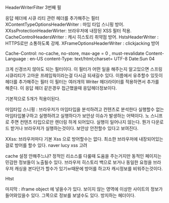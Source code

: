 HeaderWriterFilter
3번째 필

응답 헤더에 시큐 리티 관련 헤더를 추가해주는 필터
XContentTypeOptionsHeaderWriter : 마임 타입 스니핑 방어.
XXssProtectionHeaderWirter: 브라우저에 내장된 XSS 필터 적용.
CacheControlHeadersWriter : 캐시 히스토리 취약점 방어.
HstsHeaderWriter : HTTPS로만 소통하도록 강제.
XFrameOptionsHeaderWriter : clickjacking 방어

Cache-Control: no-cache, no-store, max-age = 0 , must-revalidate
Content-Language : en-US
content-Type: text/html;charset= UTF-8
Date:Sun 04

크게 신경쓰지 않아도 되는 필터이다.
이 필터가 어떤 일을 해주는지 알고있으면 스프링 시큐리티가 고마운 프레임웍이라는걸
다시금 되새길수 있다.
이름에서 유추할수 있듯이 헤더를 추가해주는 필터
이 필터는 여러개의 Writer 헤더라이터를 적용하면서 추가를 해준다.
이 응답 헤더 같은경우 접근했을때 응답헤더정보이다.

기본적으로 5개가 적용이된다.

마임타입 스니핑 :
브라우저가 마임타입을 분석하려고 컨텐츠로 분석한다
실행할수 없는 마임타입불구하고 실행하려고 실행하다가 보안상 이슈가 발생하는 어택이다.
노 스니프로 주면 컨텐츠 타입으로만 렌더링 하게 되어있다.
실행이 일어나지 않는다.
뭔가 다운로드 받거나 브라우저가 실행하는것이다.
보안상 안전할수 있다고 보여진다.

XXss:
브라우저마다 기본 Xss 으로 방어할수는 없다.
최소한 브라우저에 내장되어있는걸로 방어를 할수 있다.
naver lucy xss 고려


cache 설정 안해주느냐?
정적인 리소스를 다룰때 도움을 주는거지만
동적인 페이지는 민감한 정보들이 노출될수 있다.
브라우저 히스토리 백으로 보거나 동일한 요청을 브라우저 캐싱을 본다던가
할수가 있기ㅂ때문에 방어를 하고자 캐시정보를 비워주는것이다.

Htst


마지막 :
iframe object 에 넣을수가 있다.
보이지 않는 영역에 이상한 사이트의 정보가 들어와있을수 있다.
그쪽으로 정보를 보낼수도 있다. 방지하는 헤더이다.
